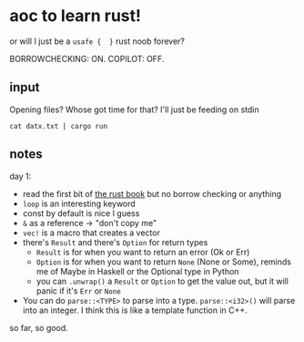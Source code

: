 # aoc to learn rust!

or will I just be a ` usafe {  } ` rust noob forever?

BORROWCHECKING: ON.
COPILOT: OFF.

## input
Opening files? Whose got time for that? I'll just be feeding on stdin

```
cat datx.txt | cargo run
```

## notes
day 1: 
 - read the first bit of [the rust book](https://doc.rust-lang.org/book/) but no borrow checking or anything
 - `loop` is an interesting keyword
 - const by default is nice I guess
 - `&` as a reference -> "don't copy me"
 - `vec!` is a macro that creates a vector
 - there's `Result` and there's `Option` for return types
    - `Result` is for when you want to return an error (Ok or Err)
    - `Option` is for when you want to return `None` (None or Some), reminds me of Maybe in Haskell or the Optional type in Python
    - you can `.unwrap()` a `Result` or `Option` to get the value out, but it will panic if it's `Err` or `None`
 - You can do `parse::<TYPE>` to parse into a type. `parse::<i32>()` will parse into an integer. I think this is like a template function in C++.

so far, so good.
